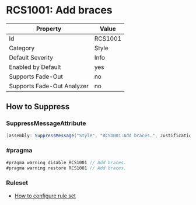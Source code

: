 # RCS1001: Add braces

Property | Value
--- | ---
Id|RCS1001
Category|Style
Default Severity|Info
Enabled by Default|yes
Supports Fade\-Out|no
Supports Fade\-Out Analyzer|no

## How to Suppress

### SuppressMessageAttribute

```csharp
[assembly: SuppressMessage("Style", "RCS1001:Add braces.", Justification = "<Pending>")]
```

### \#pragma

```csharp
#pragma warning disable RCS1001 // Add braces.
#pragma warning restore RCS1001 // Add braces.
```

### Ruleset

* [How to configure rule set](../HowToConfigureAnalyzers.md)
